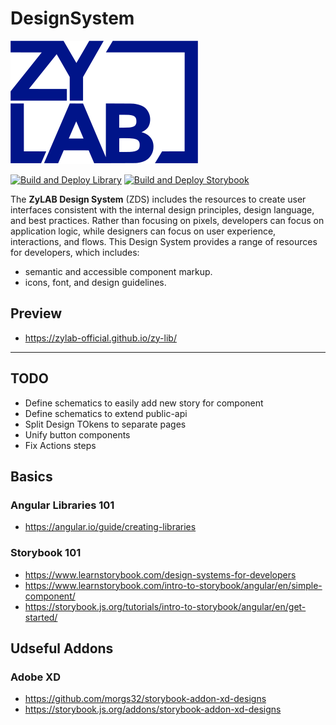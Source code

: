 # DesignSystem

![ZyLIB](./public/zylab-logo_small.svg)


[![Build and Deploy Library](https://github.com/zylab-official/zy-lib/actions/workflows/publish.yml/badge.svg)](https://github.com/zylab-official/zy-lib/actions/workflows/publish.yml)
[![Build and Deploy Storybook](https://github.com/zylab-official/zy-lib/actions/workflows/storybook.yml/badge.svg)](https://github.com/zylab-official/zy-lib/actions/workflows/storybook.yml)

The **ZyLAB Design System** (ZDS) includes the resources to create user interfaces consistent with the internal design principles, design language, and best practices. Rather than focusing on pixels, developers can focus on application logic, while designers can focus on user experience, interactions, and flows.
This Design System provides a range of resources for developers, which includes:

- semantic and accessible component markup.
- icons, font, and design guidelines.

## Preview

- https://zylab-official.github.io/zy-lib/

____

## TODO
- Define schematics to easily add new story for component
- Define schematics to extend public-api
- Split Design TOkens to separate pages
- Unify button components
- Fix Actions steps

## Basics

### Angular Libraries 101
- https://angular.io/guide/creating-libraries

### Storybook 101
- https://www.learnstorybook.com/design-systems-for-developers
- https://www.learnstorybook.com/intro-to-storybook/angular/en/simple-component/
- https://storybook.js.org/tutorials/intro-to-storybook/angular/en/get-started/

## Udseful Addons

### Adobe XD
- https://github.com/morgs32/storybook-addon-xd-designs
- https://storybook.js.org/addons/storybook-addon-xd-designs
